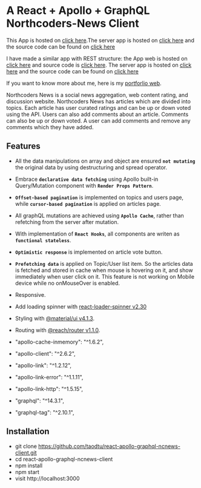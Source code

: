 # A React + Apollo + GraphQL Northcoders-News Client

This App is hosted on [click here](https://tao-apollo-graphql-nc-news-client.netlify.com/).The server app is hosted on [click here](https://nc-news-graphql-server.herokuapp.com/) and the source code can be found on [click here](https://github.com/taodtu/NC-News-GraphQL-Server)

I have made a similar app with REST structure: the App web is hosted on [click here](https://tao-nc-news-rest-client.netlify.com/) and source code is [click here](https://github.com/taodtu/nc-news-rest-client). The server app is hosted on [click here](https://nc-news-rest-api.herokuapp.com/) and the source code can be found on [click here](https://github.com/taodtu/nc-news)

If you want to know more about me, here is my [portforlio web](https://tao-profile.netlify.com/).

Northcoders News is a social news aggregation, web content rating, and discussion website. Northcoders News has articles which are divided into topics. Each article has user curated ratings and can be up or down voted using the API. Users can also add comments about an article. Comments can also be up or down voted. A user can add comments and remove any comments which they have added.

## Features

- All the data manipulations on array and object are ensured **`not mutating`** the original data by using destructuring and spread operator.

- Embrace **`declarative data fetching`** using Apollo built-in Query/Mutation component with **`Render Props Pattern`**.

- **`Offset-based pagination`** is implemented on topics and users page, while **`cursor-based pagination`** is applied on articles page.

- All graphQL mutations are achieved using **`Apollo Cache`**, rather than refetching from the server after mutation.

- With implementation of **`React Hooks`**, all components are writen as **`functional stateless`**.

- **`Optimistic response`** is implemented on article vote button.

- **`Prefetching data`** is applied on Topic/User list item. So the articles data is fetched and stored in cache when mouse is hovering on it, and show immediately when user click on it. This feature is not working on Mobile device while no onMouseOver is enabled.

- Responsive.

- Add loading spinner with [react-loader-spinner v2.30](https://www.npmjs.com/package/react-loader-spinner)

- Styling with [@material/ui v4.1.3](https://material-ui.com/).

- Routing with [@reach/router v1.1.0](https://reach.tech/router).

- "apollo-cache-inmemory": "^1.6.2",
- "apollo-client": "^2.6.2",
- "apollo-link": "^1.2.12",
- "apollo-link-error": "^1.1.11",
- "apollo-link-http": "^1.5.15",
- "graphql": "^14.3.1",
- "graphql-tag": "^2.10.1",

## Installation

- git clone https://github.com/taodtu/react-apollo-graphql-ncnews-client.git
- cd react-apollo-graphql-ncnews-client
- npm install
- npm start
- visit http://localhost:3000

